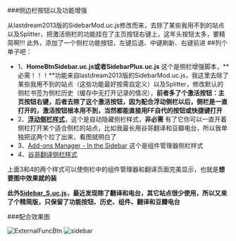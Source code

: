 ###侧边栏按钮以及功能增强

从lastdream2013版的SidebarMod.uc.js修改而来，去除了某些我用不到的站点以及Splitter，把激活侧栏的功能挂在了主页按钮右键上，这年头按钮太多，要精简啊!!! 此外，添加了一个侧栏功能按钮，左键后退、中键刷新、右键前进
##列个单子吧：
+ 1、**HomeBtnSidebar.uc.js或者SidebarPlus.uc.js** 这个是侧栏增强脚本，**必需！！！**功能来自lastdream2013版的SidebarMod.uc.js，我这里去除了某些我用不到的站点（这些功能最好按需自定义）以及Splitter，修改默认的侧栏书签为侧栏历史（缓存中无打开记录的情况），**前者多了个激活按钮：主页按钮右键，后者去除了这个激活按钮，因为配合浮动侧栏以后，侧栏是一直打开的，激活按钮根本用不到，当然都能直接用FF自代的按钮或快捷键打开**
+ 2、**[浮动侧栏样式](http://userstyles.org/styles/91562/auto-hide-sidebar-for-firefox-default-style?r=1375945924)**，这个是自动隐藏侧栏样式，**非必需** 有了它你可以一直开着侧栏打开某个适合侧栏的站点，比如我最长用谷哥翻译和豆瓣电台，所以我单独把这两个拉了出来，看图就明白了
+ 3、[Add-ons Manager - In the Sidebar](http://userstyles.org/styles/48731/add-ons-manager-in-the-sidebar)  这个是组件管理器侧栏样式
+ 4、[谷哥翻译侧栏样式](http://bbs.kafan.cn/thread-1587319-1-1.html)

上面3和4的两个样式可以使侧栏中的组件管理器和翻译页面完美显示，也就是**想要图中效果就的装**

**此外[Sidebar_S.uc.js](https://github.com/defpt/userChromeJs/blob/master/Sidebar/Sidebar_S.uc.js)，最近发现除了翻译和电台，其它站点很少使用，所以又来了个精简版，只保留了功能按钮、历史、组件、翻译和豆瓣电台**

###配合效果图

![ExternalFuncBtn](https://github.com/defpt/userChromeJs/blob/master/Sidebar/sidebar.png?raw=true)
![sidebar](https://github.com/defpt/userChromeJs/blob/master/Sidebar/sidebar.gif?raw=true)
